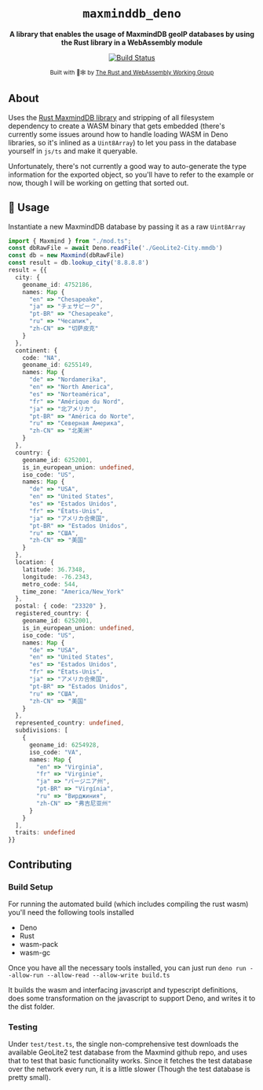 <div align="center">

  <h1><code>maxminddb_deno</code></h1>

  <strong>A library that enables the usage of MaxmindDB geoIP databases by using the Rust library in a WebAssembly module</strong>

  <p>
    <a href="https://github.com/josh-hemphill/maxminddb-deno/actions/workflows/test.yml"><img src="https://img.shields.io/github/workflow/status/josh-hemphill/maxminddb-deno/test?logo=deno&style=flat-square" alt="Build Status" /></a>
  </p>

  <sub>Built with 🦀🕸 by <a href="https://rustwasm.github.io/">The Rust and WebAssembly Working Group</a></sub>
</div>

## About

Uses the [Rust MaxmindDB library](https://crates.io/crates/maxminddb) and stripping of all filesystem dependency to create a WASM binary that gets embedded (there's currently some issues around how to handle loading WASM in Deno libraries, so it's inlined as a `Uint8Array`) to let you pass in the database yourself in `js/ts` and make it queryable.

Unfortunately, there's not currently a good way to auto-generate the type information for the exported object, so you'll have to refer to the example or now, though I will be working on getting that sorted out.

## 🚴 Usage

Instantiate a new MaxmindDB database by passing it as a raw `Uint8Array`

```ts
import { Maxmind } from "./mod.ts";
const dbRawFile = await Deno.readFile('./GeoLite2-City.mmdb')
const db = new Maxmind(dbRawFile)
const result = db.lookup_city('8.8.8.8')
result = {{
  city: {
    geoname_id: 4752186,
    names: Map {
      "en" => "Chesapeake",
      "ja" => "チェサピーク",
      "pt-BR" => "Chesapeake",
      "ru" => "Чесапик",
      "zh-CN" => "切萨皮克"
    }
  },
  continent: {
    code: "NA",
    geoname_id: 6255149,
    names: Map {
      "de" => "Nordamerika",
      "en" => "North America",
      "es" => "Norteamérica",
      "fr" => "Amérique du Nord",
      "ja" => "北アメリカ",
      "pt-BR" => "América do Norte",
      "ru" => "Северная Америка",
      "zh-CN" => "北美洲"
    }
  },
  country: {
    geoname_id: 6252001,
    is_in_european_union: undefined,
    iso_code: "US",
    names: Map {
      "de" => "USA",
      "en" => "United States",
      "es" => "Estados Unidos",
      "fr" => "États-Unis",
      "ja" => "アメリカ合衆国",
      "pt-BR" => "Estados Unidos",
      "ru" => "США",
      "zh-CN" => "美国"
    }
  },
  location: {
    latitude: 36.7348,
    longitude: -76.2343,
    metro_code: 544,
    time_zone: "America/New_York"
  },
  postal: { code: "23320" },
  registered_country: {
    geoname_id: 6252001,
    is_in_european_union: undefined,
    iso_code: "US",
    names: Map {
      "de" => "USA",
      "en" => "United States",
      "es" => "Estados Unidos",
      "fr" => "États-Unis",
      "ja" => "アメリカ合衆国",
      "pt-BR" => "Estados Unidos",
      "ru" => "США",
      "zh-CN" => "美国"
    }
  },
  represented_country: undefined,
  subdivisions: [
    {
      geoname_id: 6254928,
      iso_code: "VA",
      names: Map {
        "en" => "Virginia",
        "fr" => "Virginie",
        "ja" => "バージニア州",
        "pt-BR" => "Virgínia",
        "ru" => "Вирджиния",
        "zh-CN" => "弗吉尼亚州"
      }
    }
  ],
  traits: undefined
}}
```

## Contributing

### Build Setup

For running the automated build (which includes compiling the rust wasm) you'll need the following tools installed

  - Deno
  - Rust
  - wasm-pack
  - wasm-gc

Once you have all the necessary tools installed, you can just run `deno run --allow-run --allow-read --allow-write build.ts`

It builds the wasm and interfacing javascript and typescript definitions, does some transformation on the javascript to support Deno, and writes it to the dist folder.

### Testing

Under `test/test.ts`, the single non-comprehensive test downloads the available GeoLite2 test database from the Maxmind github repo, and uses that to test that basic functionality works. Since it fetches the test database over the network every run, it is a little slower (Though the test database is pretty small).
